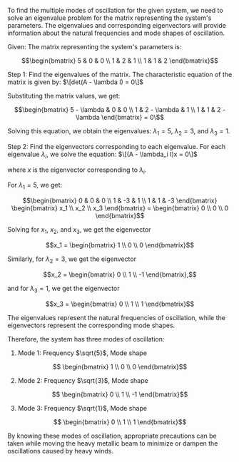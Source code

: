 To find the multiple modes of oscillation for the given system, we need to solve an eigenvalue problem for the matrix representing the system's parameters. The eigenvalues and corresponding eigenvectors will provide information about the natural frequencies and mode shapes of oscillation.

Given:
The matrix representing the system's parameters is:
```math
\begin{bmatrix}
5 & 0 & 0 \\
1 & 2 & 1 \\
1 & 1 & 2
\end{bmatrix}
```

Step 1: Find the eigenvalues of the matrix.
The characteristic equation of the matrix is given by:
$\[det(A - \lambda I) = 0\]$

Substituting the matrix values, we get:
```math
\begin{bmatrix}
5 - \lambda & 0 & 0 \\
1 & 2 - \lambda & 1 \\
1 & 1 & 2 - \lambda
\end{bmatrix} = 0\
```

Solving this equation, we obtain the eigenvalues: $\lambda_1 = 5$, $\lambda_2 = 3$, and $\lambda_3 = 1$.

Step 2: Find the eigenvectors corresponding to each eigenvalue.
For each eigenvalue $\lambda_i$, we solve the equation:
$\[(A - \lambda_i I)x = 0\]$

where $x$ is the eigenvector corresponding to $\lambda_i$.

For $\lambda_1 = 5$, we get:
```math
\begin{bmatrix}
0 & 0 & 0 \\
1 & -3 & 1 \\
1 & 1 & -3
\end{bmatrix} \begin{bmatrix}
x_1 \\
x_2 \\
x_3
\end{bmatrix} = \begin{bmatrix}
0 \\
0 \\
0
\end{bmatrix}
```

Solving for $x_1$, $x_2$, and $x_3$, we get the eigenvector 
```math
x_1 = \begin{bmatrix}
1 \\
0 \\
0
\end{bmatrix}
```

Similarly, for $\lambda_2 = 3$, we get the eigenvector 
```math
x_2 = \begin{bmatrix}
0 \\
1 \\
-1
\end{bmatrix},
```
and for $\lambda_3 = 1$, we get the eigenvector 
```math
x_3 = \begin{bmatrix}
0 \\
1 \\
1
\end{bmatrix}
```

The eigenvalues represent the natural frequencies of oscillation, while the eigenvectors represent the corresponding mode shapes.

Therefore, the system has three modes of oscillation:

1. Mode 1: Frequency $\sqrt{5}$, Mode shape
```math
   \begin{bmatrix}
1 \\
0 \\
0
\end{bmatrix}
```
2. Mode 2: Frequency $\sqrt{3}$, Mode shape
```math
   \begin{bmatrix}
0 \\
1 \\
-1
\end{bmatrix}
```
3. Mode 3: Frequency $\sqrt{1}$, Mode shape
```math
   \begin{bmatrix}
0 \\
1 \\
1
\end{bmatrix}
```

By knowing these modes of oscillation, appropriate precautions can be taken while moving the heavy metallic beam to minimize or dampen the oscillations caused by heavy winds.
